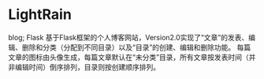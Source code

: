 # LightRain
blog; Flask
基于Flask框架的个人博客网站，Version2.0实现了“文章”的发表、编辑、删除和分类（分配到不同目录）以及“目录”的创建、编辑和删除功能。
每篇文章的图标由头像生成，每篇文章默认在“未分类”目录，所有文章按发表时间（并非编辑时间）倒序排列，目录则按创建顺序排列。
